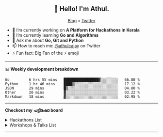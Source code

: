 <h2 align="center">👋 Hello! I'm Athul.</h2>
<p align="center">
  <a href="https://blog.athulcyriac.co">Blog</a> •
  <a href="https://twitter.com/athulcajay">Twitter</a>
</p>


- 🔭 I’m currently working on **A Platform for Hackathons in Kerala**
- 🌱 I’m currently learning **Go and Algorithms**
- 💬 Ask me about **Go, Git and Python**
- 📫 How to reach me: [@athulcajay](https://twitter.com/athulcajay) on Twitter
- ⚡ Fun fact: Big Fan of the :zap: emoji

-------

📊 **Weekly development breakdown**
<!--START_SECTION:waka-->
```text
Go         6 hrs 55 mins   ████████████████▓░░░░░░░░   66.80 % 
Python     1 hr 46 mins    ████▒░░░░░░░░░░░░░░░░░░░░   17.12 % 
JSON       29 mins         █▒░░░░░░░░░░░░░░░░░░░░░░░   04.80 % 
Other      20 mins         ▓░░░░░░░░░░░░░░░░░░░░░░░░   03.22 % 
Markdown   18 mins         ▓░░░░░░░░░░░░░░░░░░░░░░░░   02.95 % 
```
<!--END_SECTION:waka-->
-------

**Checkout my പട്ടിഷോ board**


<!--START_SECTION:table-->
<details>
<summary>Hackathons List</summary>


| Hackathon | Place | Role | Remark |
| :---: | :---: | :---: | :---: |
| EthIndia 19 | Bangalore | Hacker | First Hackathon | 
| Dev-a-thon | MACE Kothamangalam | Mentor, Campus Expert 🚩 | Introduced Students to GitHub Student Developer Pack | 
| .hack(); | KSUM Kochi | Mentor, Campus Expert 🚩 | Introduced Students to GitHub Student Developer Pack | 
| GitHub Actions Hackathon | Online | Hacker | Built [TeleWire](https://github.com/athul/telewire). Got Swags | 
| OpenHack | KSUM Kochi | Volunteer, Mentor, Campus Expert 🚩 | Brainstorming 🌩 | 
| Twilio-Dev Hackathon | Online | Hacker | Built a SMS Notifier with GitHub Action. Got Dev shop credits | 
| Make-a-thon 2.0 | CUSAT, Kochi | Hacker | Team Effort⚡️ | 
| HackCamp | KSUM Kochi | Hacker | Won 2nd Prize, built [P2Wiki](https://github.com/subins2000/p2wiki) with [Subin](https://github.com/subins2000) and [Pranav](https://github.com/pranavmodx) | 
| Rookie Hacks - MLH | Online | Hacker | Built [Whats Our Weather](https://www.whatsourweather.live/) with [Subin](https://github.com/subins2000) and [Kiran](https://github.com/thetronjohnson) and won a category prize | 
| MeenHacks | CE Kidangoor | Lead Organizer | ❤️ | 
| Hack from Home - MLH | Online | Hacker | Built [vett.space](https://vett.space) with [Subin](https://github.com/subins2000) |

</details>
<details>
<summary>Workshops & Talks List</summary>


| Place | Topic | Month |
| :---: | :---: | :---: |
| Jain University, Kochi | Intro to GitHub | Online| 
| Model Engg. College, Kochi | AMA with CE | Online| 
| TinkerHub Learn from Home | Go Basics | Online| 
| KMEA Engg. College, Kochi | Intro to Git and GitHub | In Person| 
| SOE - CUSAT, Kochi | Intro to GitHub Pages | Online| 
| Malabar institute of Technology, Kannur | Intro to GitHub | Online| 
| People In Tech - TinkerHub | AMA with CE | Online| 
| HackCamp, Kochi | Introduction to GitHub | In Person|
| Amal Jyothi, Kanjirapalli | OpenSource & GitHub| Online|

![](https://komarev.com/ghpvc/?username=athul&color=green&style=flat-square&label=visits)

</details>

<!--END_SECTION:table-->

--------
